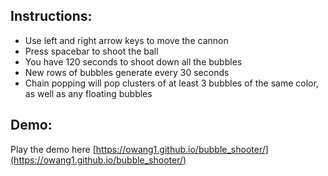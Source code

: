 ## Instructions:
- Use left and right arrow keys to move the cannon
- Press spacebar to shoot the ball
- You have 120 seconds to shoot down all the bubbles
- New rows of bubbles generate every 30 seconds
- Chain popping will pop clusters of at least 3 bubbles of the same color, as well as any floating bubbles

## Demo:
Play the demo here [https://owang1.github.io/bubble_shooter/](https://owang1.github.io/bubble_shooter/)
